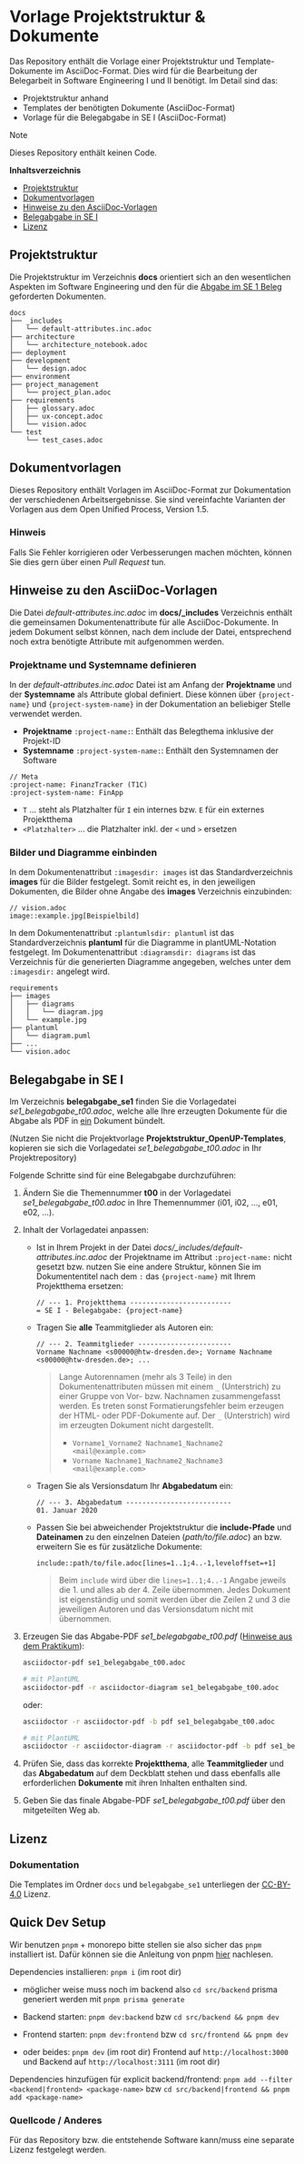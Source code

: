 # Vorlage Projektstruktur & Dokumente

Das Repository enthält die Vorlage einer Projektstruktur und Template-Dokumente
im AsciiDoc-Format. Dies wird für die Bearbeitung der Belegarbeit in Software
Engineering I und II benötigt. Im Detail sind das:

- Projektstruktur anhand
- Templates der benötigten Dokumente (AsciiDoc-Format)
- Vorlage für die Belegabgabe in SE I (AsciiDoc-Format)

> [!NOTE]
> Dieses Repository enthält keinen Code.

**Inhaltsverzeichnis**

- [Projektstruktur](#projektstruktur)
- [Dokumentvorlagen](#dokumentvorlagen)
- [Hinweise zu den AsciiDoc-Vorlagen](#hinweise-zu-den-asciidoc-vorlagen)
- [Belegabgabe in SE I](#belegabgabe-in-se-i)
- [Lizenz](#lizenz)

## Projektstruktur

Die Projektstruktur im Verzeichnis **docs** orientiert sich an den wesentlichen Aspekten im Software Engineering und den für die <ins>Abgabe im SE 1 Beleg</ins> geforderten Dokumenten.

```text
docs
├── _includes
│   └── default-attributes.inc.adoc
├── architecture
│   └── architecture_notebook.adoc
├── deployment
├── development
│   └── design.adoc
├── environment
├── project_management
│   └── project_plan.adoc
├── requirements
│   ├── glossary.adoc
│   ├── ux-concept.adoc
│   └── vision.adoc
└── test
    └── test_cases.adoc
```

## Dokumentvorlagen

Dieses Repository enthält Vorlagen im AsciiDoc-Format zur Dokumentation der verschiedenen Arbeitsergebnisse. Sie sind vereinfachte Varianten der Vorlagen aus dem Open Unified Process, Version 1.5.

### Hinweis

Falls Sie Fehler korrigieren oder Verbesserungen machen möchten, können Sie
dies gern über einen _Pull Request_ tun.

## Hinweise zu den AsciiDoc-Vorlagen

Die Datei _default-attributes.inc.adoc_ im **docs/\_includes** Verzeichnis
enthält die gemeinsamen Dokumentenattribute für alle AsciiDoc-Dokumente. In
jedem Dokument selbst können, nach dem include der Datei, entsprechend noch
extra benötigte Attribute mit aufgenommen werden.

### Projektname und Systemname definieren

In der _default-attributes.inc.adoc_ Datei ist am Anfang der **Projektname**
und der **Systemname** als Attribute global definiert. Diese können über
`{project-name}` und `{project-system-name}` in der Dokumentation an beliebiger
Stelle verwendet werden.

- **Projektname** `:project-name:`: Enthält das Belegthema inklusive der Projekt-ID
- **Systemname** `:project-system-name:`: Enthält den Systemnamen der Software

```asciidoc
// Meta
:project-name: FinanzTracker (T1C)
:project-system-name: FinApp
```

- `T` ... steht als Platzhalter für `I` ein internes bzw. `E` für ein externes Projektthema
- `<Platzhalter>` ... die Platzhalter inkl. der `<` und `>` ersetzen

### Bilder und Diagramme einbinden

In dem Dokumentenattribut `:imagesdir: images` ist das Standardverzeichnis
**images** für die Bilder festgelegt. Somit reicht es, in den jeweiligen
Dokumenten, die Bilder ohne Angabe des **images** Verzeichnis einzubinden:

```asciidoc
// vision.adoc
image::example.jpg[Beispielbild]
```

In dem Dokumentenattribut `:plantumlsdir: plantuml` ist das Standardverzeichnis
**plantuml** für die Diagramme in plantUML-Notation festgelegt. Im
Dokumentenattribut `:diagramsdir: diagrams` ist das Verzeichnis für die
generierten Diagramme angegeben, welches unter dem `:imagesdir:` angelegt
wird.

```asciidoc
requirements
├── images
│   ├── diagrams
│   │   └── diagram.jpg
│   └── example.jpg
├── plantuml
│   └── diagram.puml
├── ...
└── vision.adoc
```

## Belegabgabe in SE I

Im Verzeichnis **belegabgabe_se1** finden Sie die Vorlagedatei
_se1_belegabgabe_t00.adoc_, welche alle Ihre erzeugten Dokumente für die Abgabe
als PDF in <ins>ein</ins> Dokument bündelt.

(Nutzen Sie nicht die Projektvorlage **Projektstruktur_OpenUP-Templates**,
kopieren sie sich die Vorlagedatei _se1_belegabgabe_t00.adoc_ in Ihr
Projektrepository)

Folgende Schritte sind für eine Belegabgabe durchzuführen:

1. Ändern Sie die Themennummer **t00** in der Vorlagedatei
   _se1_belegabgabe_t00.adoc_ in Ihre Themennummer (i01, i02, ..., e01, e02,
   ...).
2. Inhalt der Vorlagedatei anpassen:

   - Ist in Ihrem Projekt in der Datei
     _docs/\_includes/default-attributes.inc.adoc_ der Projektname im Attribut
     `:project-name:` nicht gesetzt bzw. nutzen Sie eine andere Struktur, können
     Sie im Dokumententitel nach dem `:` das `{project-name}` mit Ihrem
     Projektthema ersetzen:

     ```asciidoc
     // --- 1. Projektthema -------------------------
     = SE I - Belegabgabe: {project-name}
     ```

   - Tragen Sie **alle** Teammitglieder als Autoren ein:

     ```asciidoc
     // --- 2. Teammitglieder -----------------------
     Vorname Nachname <s00000@htw-dresden.de>; Vorname Nachname <s00000@htw-dresden.de>; ...
     ```

     > Lange Autorennamen (mehr als 3 Teile) in den Dokumentenattributen müssen
     > mit einem `_` (Unterstrich) zu einer Gruppe von Vor- bzw. Nachnamen
     > zusammengefasst werden. Es treten sonst Formatierungsfehler beim
     > erzeugen der HTML- oder PDF-Dokumente auf. Der `_` (Unterstrich) wird im
     > erzeugten Dokument nicht dargestellt.
     >
     > - `Vorname1_Vorname2 Nachname1_Nachname2 <mail@example.com>`
     > - `Vorname Nachname1_Nachname2_Nachname3 <mail@example.com>`

   - Tragen Sie als Versionsdatum Ihr **Abgabedatum** ein:

     ```asciidoc
     // --- 3. Abgabedatum --------------------------
     01. Januar 2020
     ```

   - Passen Sie bei abweichender Projektstruktur die **include-Pfade** und
     **Dateinamen** zu den einzelnen Dateien (_path/to/file.adoc_) an bzw.
     erweitern Sie es für zusätzliche Dokumente:

     ```asciidoc
     include::path/to/file.adoc[lines=1..1;4..-1,leveloffset=+1]
     ```

     > Beim `include` wird über die `lines=1..1;4..-1` Angabe jeweils die 1.
     > und alles ab der 4. Zeile übernommen. Jedes Dokument ist eigenständig
     > und somit werden über die Zeilen 2 und 3 die jeweiligen Autoren und das
     > Versionsdatum nicht mit übernommen.

3. Erzeugen Sie das Abgabe-PDF _*se1_belegabgabe_t00.pdf*_ ([Hinweise aus dem Praktikum](https://www.informatik.htw-dresden.de/~zirkelba/praktika/se/arbeiten-mit-git-und-asciidoc/praktikumsaufgaben-teil-02.html#_2_generieren_des_ausgabeformates)):

   ```sh
   asciidoctor-pdf se1_belegabgabe_t00.adoc
   ```

   ```sh
   # mit PlantUML
   asciidoctor-pdf -r asciidoctor-diagram se1_belegabgabe_t00.adoc
   ```

   oder:

   ```sh
   asciidoctor -r asciidoctor-pdf -b pdf se1_belegabgabe_t00.adoc
   ```

   ```sh
   # mit PlantUML
   asciidoctor -r asciidoctor-diagram -r asciidoctor-pdf -b pdf se1_belegabgabe_t00.adoc
   ```

4. Prüfen Sie, dass das korrekte **Projektthema**, alle **Teammitglieder** und
   das **Abgabedatum** auf dem Deckblatt stehen und dass ebenfalls alle
   erforderlichen **Dokumente** mit ihren Inhalten enthalten sind.

5. Geben Sie das finale Abgabe-PDF _*se1_belegabgabe_t00.pdf*_ über den
   mitgeteilten Weg ab.

## Lizenz

### Dokumentation

Die Templates im Ordner `docs` und `belegabgabe_se1` unterliegen der
[CC-BY-4.0](https://choosealicense.com/licenses/cc-by-4.0/) Lizenz.

## Quick Dev Setup

Wir benutzen `pnpm` + monorepo bitte stellen sie also sicher das `pnpm` installiert ist. Dafür können sie die Anleitung von pnpm [hier](https://pnpm.io/installation) nachlesen.

Dependencies installieren: `pnpm i` (im root dir) 

- möglicher weise muss noch im backend also `cd src/backend` prisma generiert werden mit `pnpm prisma generate`

- Backend starten: `pnpm dev:backend` bzw `cd src/backend && pnpm dev`
- Frontend starten: `pnpm dev:frontend` bzw `cd src/frontend && pnpm dev`
- oder beides: `pnpm dev` (im root dir) Frontend auf `http://localhost:3000` und Backend auf `http://localhost:3111` (im root dir)

Dependencies hinzufügen für explicit backend/frontend: `pnpm add --filter <backend|frontend> <package-name>` bzw `cd src/backend|frontend && pnpm add <package-name>`

### Quellcode / Anderes

Für das Repository bzw. die entstehende Software kann/muss eine separate Lizenz
festgelegt werden.
